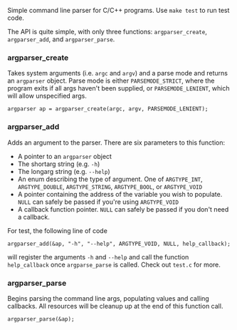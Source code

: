 Simple command line parser for C/C++ programs. Use `make test` to run test code.

The API is quite simple, with only three functions: `argparser_create`, `argparser_add`, and `argparser_parse`.

### argparser_create
Takes system arguments (i.e. `argc` and `argv`) and a parse mode and returns an `argparser` object. Parse mode is either `PARSEMODE_STRICT`, where the program exits if all args haven't been supplied, or `PARSEMODE_LENIENT`, which will allow unspecified args.

    argparser ap = argparser_create(argc, argv, PARSEMODE_LENIENT);
    
### argparser_add
Adds an argument to the parser. There are six parameters to this function:
+ A pointer to an `argparser` object
+ The shortarg string (e.g. `-h`)
+ The longarg string (e.g. `--help`)
+ An enum describing the type of argument. One of `ARGTYPE_INT`, `ARGTYPE_DOUBLE`, `ARGTYPE_STRING`, `ARGTYPE_BOOL`, or `ARGTYPE_VOID`
+ A pointer containing the address of the variable you wish to populate. `NULL` can safely be passed if you're using `ARGTYPE_VOID`
+ A callback function pointer. `NULL` can safely be passed if you don't need a callback.

For test, the following line of code

    argparser_add(&ap, "-h", "--help", ARGTYPE_VOID, NULL, help_callback);
    
will register the arguments `-h` and `--help` and call the function `help_callback` once `argparse_parse` is called. Check out `test.c` for more.

### argparser_parse
Begins parsing the command line args, populating values and calling callbacks. All resources will be cleanup up at the end of this function call.

    argparser_parse(&ap);
